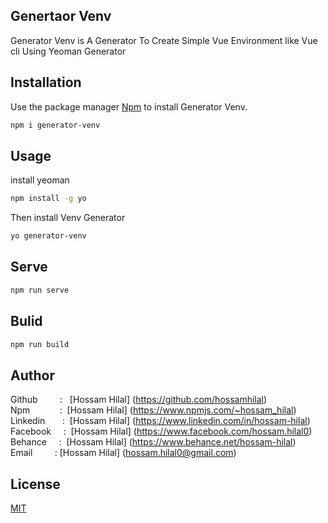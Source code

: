 ## Genertaor Venv
Generator Venv is A Generator To Create Simple Vue Environment like Vue cli Using Yeoman Generator 


## Installation

Use the package manager [Npm](https://www.npmjs.com/) to install Generator Venv.

```bash
npm i generator-venv
```

## Usage
install yeoman 

```bash
npm install -g yo
```
Then install Venv Generator <br />

```bash
yo generator-venv
```

## Serve

```bash
npm run serve 
```

## Bulid

```bash
npm run build 
```

## Author
Github &nbsp; &nbsp; &nbsp; &nbsp; : &nbsp; [Hossam Hilal] (https://github.com/hossamhilal) <br />
Npm  &nbsp; &nbsp; &nbsp; &nbsp;  &nbsp; &nbsp;:&nbsp; [Hossam Hilal] (https://www.npmjs.com/~hossam_hilal) <br />
Linkedin &nbsp; &nbsp;  &nbsp; :&nbsp; [Hossam Hilal] (https://www.linkedin.com/in/hossam-hilal) <br />
Facebook &nbsp; &nbsp;  :&nbsp; [Hossam Hilal] (https://www.facebook.com/hossam.hilal0) <br />
Behance &nbsp; &nbsp;  :&nbsp; [Hossam Hilal] (https://www.behance.net/hossam-hilal) <br />
Email  &nbsp; &nbsp; &nbsp; &nbsp;  :&nbsp;[Hossam Hilal] (hossam.hilal0@gmail.com) <br />



## License
[MIT](https://choosealicense.com/licenses/mit/)
